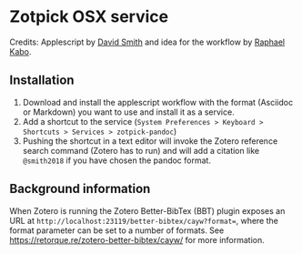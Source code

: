 # Zotpick OSX service

Credits: Applescript by [David Smith](https://github.com/davepwsmith/zotpick-applescript) and idea for the workflow by [Raphael Kabo](http://raphaelkabo.com/blog/posts/markdown-to-word/).

## Installation

1. Download and install the applescript workflow with the format (Asciidoc or Markdown) you want to use and install it as a service.
2. Add a shortcut to the service (`System Preferences > Keyboard > Shortcuts > Services > zotpick-pandoc`)
3. Pushing the shortcut in a text editor will invoke the Zotero reference search command (Zotero has to run) and will add a citation like `@smith2018` if you have chosen the pandoc format.

## Background information

When Zotero is running the Zotero Better-BibTex (BBT) plugin exposes an URL at `http://localhost:23119/better-bibtex/cayw?format=`, where the format parameter can be set to a number of formats. See https://retorque.re/zotero-better-bibtex/cayw/ for more information.
